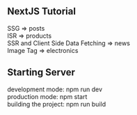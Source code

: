 ## NextJS Tutorial

SSG => posts  
ISR => products  
SSR and Client Side Data Fetching => news  
Image Tag => electronics

## Starting Server

development mode: npm run dev  
production mode: npm start  
building the project: npm run build
